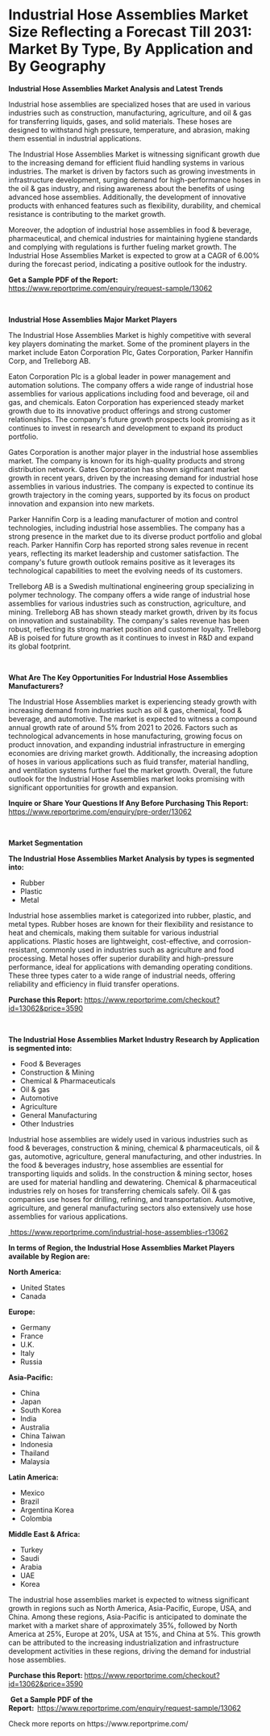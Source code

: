 <p><h1>Industrial Hose Assemblies Market Size Reflecting a Forecast Till 2031: Market By Type, By Application and By Geography</h1></p><p><strong>Industrial Hose Assemblies Market Analysis and Latest Trends</strong></p>
<p><p>Industrial hose assemblies are specialized hoses that are used in various industries such as construction, manufacturing, agriculture, and oil & gas for transferring liquids, gases, and solid materials. These hoses are designed to withstand high pressure, temperature, and abrasion, making them essential in industrial applications.</p><p>The Industrial Hose Assemblies Market is witnessing significant growth due to the increasing demand for efficient fluid handling systems in various industries. The market is driven by factors such as growing investments in infrastructure development, surging demand for high-performance hoses in the oil & gas industry, and rising awareness about the benefits of using advanced hose assemblies. Additionally, the development of innovative products with enhanced features such as flexibility, durability, and chemical resistance is contributing to the market growth.</p><p>Moreover, the adoption of industrial hose assemblies in food & beverage, pharmaceutical, and chemical industries for maintaining hygiene standards and complying with regulations is further fueling market growth. The Industrial Hose Assemblies Market is expected to grow at a CAGR of 6.00% during the forecast period, indicating a positive outlook for the industry.</p></p>
<p><strong>Get a Sample PDF of the Report:&nbsp;</strong> <a href="https://www.reportprime.com/enquiry/request-sample/13062">https://www.reportprime.com/enquiry/request-sample/13062</a></p>
<p>&nbsp;</p>
<p><strong>Industrial Hose Assemblies Major Market Players</strong></p>
<p><p>The Industrial Hose Assemblies Market is highly competitive with several key players dominating the market. Some of the prominent players in the market include Eaton Corporation Plc, Gates Corporation, Parker Hannifin Corp, and Trelleborg AB.</p><p>Eaton Corporation Plc is a global leader in power management and automation solutions. The company offers a wide range of industrial hose assemblies for various applications including food and beverage, oil and gas, and chemicals. Eaton Corporation has experienced steady market growth due to its innovative product offerings and strong customer relationships. The company's future growth prospects look promising as it continues to invest in research and development to expand its product portfolio.</p><p>Gates Corporation is another major player in the industrial hose assemblies market. The company is known for its high-quality products and strong distribution network. Gates Corporation has shown significant market growth in recent years, driven by the increasing demand for industrial hose assemblies in various industries. The company is expected to continue its growth trajectory in the coming years, supported by its focus on product innovation and expansion into new markets.</p><p>Parker Hannifin Corp is a leading manufacturer of motion and control technologies, including industrial hose assemblies. The company has a strong presence in the market due to its diverse product portfolio and global reach. Parker Hannifin Corp has reported strong sales revenue in recent years, reflecting its market leadership and customer satisfaction. The company's future growth outlook remains positive as it leverages its technological capabilities to meet the evolving needs of its customers.</p><p>Trelleborg AB is a Swedish multinational engineering group specializing in polymer technology. The company offers a wide range of industrial hose assemblies for various industries such as construction, agriculture, and mining. Trelleborg AB has shown steady market growth, driven by its focus on innovation and sustainability. The company's sales revenue has been robust, reflecting its strong market position and customer loyalty. Trelleborg AB is poised for future growth as it continues to invest in R&D and expand its global footprint.</p></p>
<p>&nbsp;</p>
<p><strong>What Are The Key Opportunities For Industrial Hose Assemblies Manufacturers?</strong></p>
<p><p>The Industrial Hose Assemblies market is experiencing steady growth with increasing demand from industries such as oil & gas, chemical, food & beverage, and automotive. The market is expected to witness a compound annual growth rate of around 5% from 2021 to 2026. Factors such as technological advancements in hose manufacturing, growing focus on product innovation, and expanding industrial infrastructure in emerging economies are driving market growth. Additionally, the increasing adoption of hoses in various applications such as fluid transfer, material handling, and ventilation systems further fuel the market growth. Overall, the future outlook for the Industrial Hose Assemblies market looks promising with significant opportunities for growth and expansion.</p></p>
<p><strong>Inquire or Share Your Questions If Any Before Purchasing This Report:</strong> <a href="https://www.reportprime.com/enquiry/pre-order/13062">https://www.reportprime.com/enquiry/pre-order/13062</a></p>
<p>&nbsp;</p>
<p><strong>Market Segmentation</strong></p>
<p><strong>The Industrial Hose Assemblies Market Analysis by types is segmented into:</strong></p>
<p><ul><li>Rubber</li><li>Plastic</li><li>Metal</li></ul></p>
<p><p>Industrial hose assemblies market is categorized into rubber, plastic, and metal types. Rubber hoses are known for their flexibility and resistance to heat and chemicals, making them suitable for various industrial applications. Plastic hoses are lightweight, cost-effective, and corrosion-resistant, commonly used in industries such as agriculture and food processing. Metal hoses offer superior durability and high-pressure performance, ideal for applications with demanding operating conditions. These three types cater to a wide range of industrial needs, offering reliability and efficiency in fluid transfer operations.</p></p>
<p><strong>Purchase this Report:&nbsp;</strong><a href="https://www.reportprime.com/checkout?id=13062&price=3590">https://www.reportprime.com/checkout?id=13062&price=3590</a></p>
<p>&nbsp;</p>
<p><strong>The Industrial Hose Assemblies Market Industry Research by Application is segmented into:</strong></p>
<p><ul><li>Food & Beverages</li><li>Construction & Mining</li><li>Chemical & Pharmaceuticals</li><li>Oil & gas</li><li>Automotive</li><li>Agriculture</li><li>General Manufacturing</li><li>Other Industries</li></ul></p>
<p><p>Industrial hose assemblies are widely used in various industries such as food & beverages, construction & mining, chemical & pharmaceuticals, oil & gas, automotive, agriculture, general manufacturing, and other industries. In the food & beverages industry, hose assemblies are essential for transporting liquids and solids. In the construction & mining sector, hoses are used for material handling and dewatering. Chemical & pharmaceutical industries rely on hoses for transferring chemicals safely. Oil & gas companies use hoses for drilling, refining, and transportation. Automotive, agriculture, and general manufacturing sectors also extensively use hose assemblies for various applications.</p></p>
<p><a href="https://www.reportprime.com/industrial-hose-assemblies-r13062">&nbsp;https://www.reportprime.com/industrial-hose-assemblies-r13062</a></p>
<p><strong>In terms of Region, the Industrial Hose Assemblies Market Players available by Region are:</strong></p>
<p>
    <p> <strong> North America: </strong>
        <ul>
            <li>United States</li>
            <li>Canada</li>
        </ul>
        </p> 
    <p> <strong> Europe: </strong>
        <ul>
            <li>Germany</li>
            <li>France</li>
            <li>U.K.</li>
            <li>Italy</li>
            <li>Russia</li>
        </ul>
        </p> 
    <p> <strong> Asia-Pacific: </strong>
        <ul>
            <li>China</li>
            <li>Japan</li>
            <li>South Korea</li>
            <li>India</li>
            <li>Australia</li>
            <li>China Taiwan</li>
            <li>Indonesia</li>
            <li>Thailand</li>
            <li>Malaysia</li>
        </ul>
        </p> 
    <p> <strong> Latin America: </strong>
        <ul>
            <li>Mexico</li>
            <li>Brazil</li>
            <li>Argentina Korea</li>
            <li>Colombia</li>
        </ul>
        </p> 
    <p> <strong> Middle East & Africa: </strong>
        <ul>
            <li>Turkey</li>
            <li>Saudi</li>
            <li>Arabia</li>
            <li>UAE</li>
            <li>Korea</li>
        </ul>
    </p>
    </p>
<p><p>The industrial hose assemblies market is expected to witness significant growth in regions such as North America, Asia-Pacific, Europe, USA, and China. Among these regions, Asia-Pacific is anticipated to dominate the market with a market share of approximately 35%, followed by North America at 25%, Europe at 20%, USA at 15%, and China at 5%. This growth can be attributed to the increasing industrialization and infrastructure development activities in these regions, driving the demand for industrial hose assemblies.</p></p>
<p><strong>Purchase this Report: </strong><a href="https://www.reportprime.com/checkout?id=13062&price=3590">https://www.reportprime.com/checkout?id=13062&price=3590</a></p>
<p>&nbsp;<strong>Get a Sample PDF of the Report:&nbsp;&nbsp;</strong><a href="https://www.reportprime.com/enquiry/request-sample/13062">https://www.reportprime.com/enquiry/request-sample/13062</a></p>
<p><strong></strong></p>
<p>Check more reports on https://www.reportprime.com/</p>